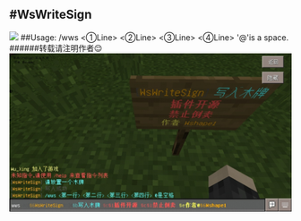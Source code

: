 #WsWriteSign
------
![](https://sz-btfs-v2-yun-ftn.weiyun.com/ftn_handler/65aaeed6cae9d934ddf3df0d9700cea9977f107a83e959f0c40da872b9938f2ceefb7f7c6bcb09e355556c2223752336f160f5b841e16c6dea58cf32f8015182/WsWriteSign_v1.0.0.phar?fname=WsWriteSign_v1.0.0.phar&from=30111&version=2.0.0.2&uin=737328634)
##Usage:
    /wws <①Line> <②Line> <③Line> <④Line>
    '@'is a space.
######转载请注明作者:relieved:
![](./img.jpg)
